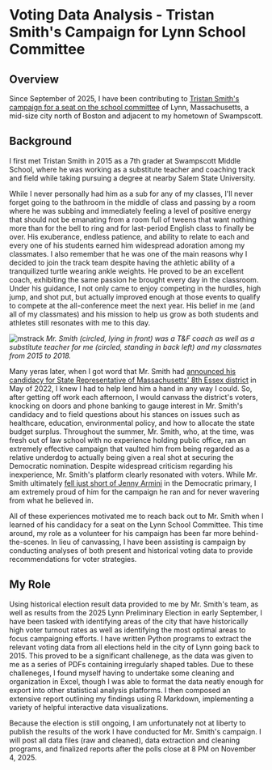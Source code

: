 # Voting Data Analysis - Tristan Smith's Campaign for Lynn School Committee

## Overview

Since September of 2025, I have been contributing to [Tristan Smith's campaign for a seat on the school committee](https://www.smithforlynn.com/) of Lynn, Massachusetts, a mid-size city north of Boston and adjacent to my hometown of Swampscott. 

## Background

I first met Tristan Smith in 2015 as a 7th grader at Swampscott Middle School, where he was working as a substitute teacher and coaching track and field while taking pursuing a degree at nearby Salem State 
University. 

While I never personally had him as a sub for any of my classes, I'll never forget going to the bathroom in the middle of class and passing by a room where he was 
subbing and immediately feeling a level of positive energy that should not be emanating from a room full of tweens that want nothing more than for the bell to ring 
and for last-period English class to finally be over. His exuberance, endless patience, and ability to relate to each and every one of his students earned him 
widespread adoration among my classmates. I also remember that he was one of the main reasons why I decided to join the track team despite having the athletic 
ability of a tranquilized turtle wearing ankle weights. He proved to be an excellent coach, exhibiting the same passion he brought every day in the classroom. 
Under his guidance, I not only came to enjoy competing in the hurdles, high jump, and shot put, but actually improved enough at those events to qualify to compete 
at the all-conference meet the next year. His belief in me (and all of my classmates) and his mission to help us grow as both students and athletes still resonates 
with me to this day.

![mstrack](mstrack.png)
*Mr. Smith (circled, lying in front) was a T&F coach as well as a substitute teacher for me (circled, standing in back left) and my classmates from 2015 to 2018.*

Many yeras later, when I got word that Mr. Smith had [announced his candidacy for State Representative of Massachusetts' 8th Essex district](https://lynnjournal.com/2022/05/25/tristan-smith-campaign-kickoff-for-state-representative/) 
in May of 2022, I knew I had to help lend him a hand in any way I could. So, after getting off work each afternoon, I would canvass the district's voters, knocking on doors and 
phone banking to gauge interest in Mr. Smith's candidacy and to field questions about his stances on issues such as healthcare, education, environmental policy, and how to allocate the state budget surplus. 
Throughout the summer, Mr. Smith, who, at the time, was fresh out of law school with no experience holding public office, ran an extremely effective campaign that vaulted him from being regarded as a relative 
underdog to actually being given a real shot at securing the Democratic nomination. Despite widespread criticism regarding his inexperience, Mr. Smith's platform clearly resonated with voters. 
While Mr. Smith ultimately [fell just short of Jenny Armini](https://ballotpedia.org/Tristan_Smith) in the Democratic primary, I am extremely proud of him for the campaign he ran and for never wavering from 
what he believed in.

All of these experiences motivated me to reach back out to Mr. Smith when I learned of his candidacy for a seat on the Lynn School Committee. This time around, my 
role as a volunteer for his campaign has been far more behind-the-scenes. In lieu of canvassing, I have been assisting is campaign by conducting analyses of both present and 
historical voting data to provide recommendations for voter strategies.

## My Role

Using historical election result data provided to me by Mr. Smith's team, as well as results from the 2025 Lynn Preliminary Election in early September, I have been tasked with
identifying areas of the city that have historically high voter turnout rates as well as identifying the most optimal areas to focus campaigning efforts. I have written Python programs to extract 
the relevant voting data from all elections held in the city of Lynn going back to 2015. This proved to be a significant challenege, as the data was given to me as a series of PDFs containing irregularly
shaped tables. Due to these challeneges, I found myself having to undertake some cleaning and organization in Excel, though I was able to format the data neatly enough for export into other statistical analysis 
platforms. I then composed an extensive report outlining my findings using R Markdown, implementing a variety of helpful interactive data visualizations.

Because the election is still ongoing, I am unfortunately not at liberty to publish the results of the work I have conducted for Mr. Smith's campaign. I will post all data files (raw and cleaned), data 
extraction and cleaning programs, and finalized reports after the polls close at 8 PM on November 4, 2025. 
